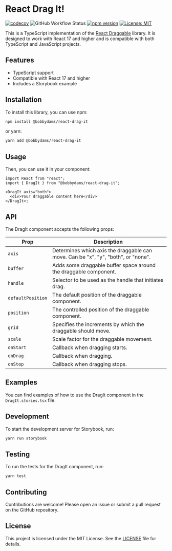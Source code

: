 # React Drag It!

[![codecov](https://codecov.io/gh/bobbydams/react-drag-it/graph/badge.svg?token=QTESVVF16D)](https://codecov.io/gh/bobbydams/react-drag-it)
![GitHub Workflow Status](https://img.shields.io/github/workflow/status/bobbydams/react-drag-it/build?logo=github)
[![npm version](https://badge.fury.io/js/%40bobbydams%2Freact-drag-it.svg)](https://badge.fury.io/js/%40bobbydams%2Freact-drag-it)
[![License: MIT](https://img.shields.io/badge/License-MIT-yellow.svg)](https://opensource.org/licenses/MIT)

This is a TypeScript implementation of the [React Draggable](https://github.com/react-grid-layout/react-draggable) library.
It is designed to work with React 17 and higher and is compatible with both TypeScript and JavaScript projects.

## Features

- TypeScript support
- Compatible with React 17 and higher
- Includes a Storybook example

## Installation

To install this library, you can use npm:

```bash
npm install @bobbydams/react-drag-it
```

or yarn:

```bash
yarn add @bobbydams/react-drag-it
```

## Usage

Then, you can use it in your component:

```tsx
import React from "react";
import { DragIt } from "@bobbydams/react-drag-it";

<DragIt axis="both">
  <div>Your draggable content here</div>
</DragIt>;
```

## API

The DragIt component accepts the following props:

| Prop              | Description                                                                       |
| ----------------- | --------------------------------------------------------------------------------- |
| `axis`            | Determines which axis the draggable can move. Can be "x", "y", "both", or "none". |
| `buffer`          | Adds some draggable buffer space around the draggable component.                  |
| `handle`          | Selector to be used as the handle that initiates drag.                            |
| `defaultPosition` | The default position of the draggable component.                                  |
| `position`        | The controlled position of the draggable component.                               |
| `grid`            | Specifies the increments by which the draggable should move.                      |
| `scale`           | Scale factor for the draggable movement.                                          |
| `onStart`         | Callback when dragging starts.                                                    |
| `onDrag`          | Callback when dragging.                                                           |
| `onStop`          | Callback when dragging stops.                                                     |

## Examples

You can find examples of how to use the DragIt component in the `DragIt.stories.tsx` file.

## Development

To start the development server for Storybook, run:

```bash
yarn run storybook
```

## Testing

To run the tests for the DragIt component, run:

```bash
yarn test
```

## Contributing

Contributions are welcome! Please open an issue or submit a pull request on the GitHub repository.

## License

This project is licensed under the MIT License. See the [LICENSE](./LICENSE) file for details.
